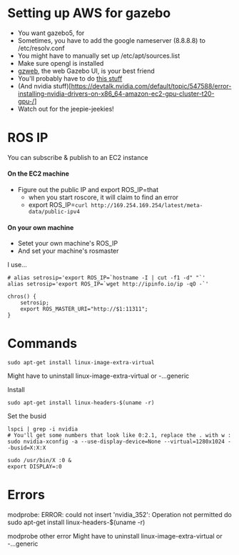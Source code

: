 Setting up AWS for gazebo
=========================


* You want gazebo5, for
* Sometimes, you have to add the google nameserver (8.8.8.8) to /etc/resolv.conf
* You might have to manually set up /etc/apt/sources.list
* Make sure opengl is installed
* [gzweb](http://gazebosim.org/gzweb), the web Gazebo UI, is your best friend
* You'll probably have to do [this stuff](http://stackoverflow.com/questions/19856192/run-opengl-on-aws-gpu-instances-with-centos)
* (And nvidia stuff)[https://devtalk.nvidia.com/default/topic/547588/error-installing-nvidia-drivers-on-x86_64-amazon-ec2-gpu-cluster-t20-gpu-/]
* Watch out for the jeepie-jeekies!


# ROS IP
You can subscribe & publish to an EC2 instance

#### On the EC2 machine
* Figure out the public IP and export ROS_IP=that
    * when you start roscore, it will claim to find an error
    * export ROS_IP=`curl http://169.254.169.254/latest/meta-data/public-ipv4`



#### On your own machine

* Setet your own machine's ROS_IP
* And set your machine's rosmaster


I use...

```shell
# alias setrosip='export ROS_IP=`hostname -I | cut -f1 -d" "`'
alias setrosip='export ROS_IP=`wget http://ipinfo.io/ip -qO -`'

chros() {
    setrosip;
    export ROS_MASTER_URI="http://$1:11311";
}
```


# Commands
```shell
sudo apt-get install linux-image-extra-virtual
```

Might have to uninstall linux-image-extra-virtual or -...generic

Install
```
sudo apt-get install linux-headers-$(uname -r)
```

Set the busid
```
lspci | grep -i nvidia
# You'll get some numbers that look like 0:2.1, replace the . with w :
sudo nvidia-xconfig -a --use-display-device=None --virtual=1280x1024 --busid=X:X:X

sudo /usr/bin/X :0 &
export DISPLAY=:0

```

# Errors

modprobe: ERROR: could not insert 'nvidia_352': Operation not permitted
do sudo apt-get install linux-headers-$(uname -r)

modprobe other error
Might have to uninstall linux-image-extra-virtual or -...generic
